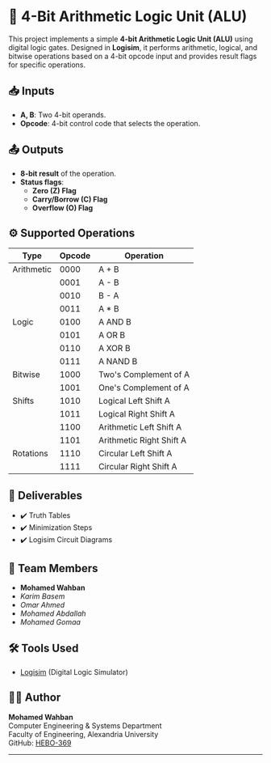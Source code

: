 # 🧮 4-Bit Arithmetic Logic Unit (ALU)

This project implements a simple **4-bit Arithmetic Logic Unit (ALU)** using digital logic gates. Designed in **Logisim**, it performs arithmetic, logical, and bitwise operations based on a 4-bit opcode input and provides result flags for specific operations.

## 📥 Inputs
- **A, B**: Two 4-bit operands.
- **Opcode**: 4-bit control code that selects the operation.

## 📤 Outputs
- **8-bit result** of the operation.
- **Status flags**:
  - **Zero (Z) Flag**
  - **Carry/Borrow (C) Flag**
  - **Overflow (O) Flag**

## ⚙️ Supported Operations

| Type      | Opcode | Operation               |
|-----------|--------|-------------------------|
| Arithmetic| 0000   | A + B                   |
|           | 0001   | A - B                   |
|           | 0010   | B - A                   |
|           | 0011   | A * B                   |
| Logic     | 0100   | A AND B                 |
|           | 0101   | A OR B                  |
|           | 0110   | A XOR B                 |
|           | 0111   | A NAND B                |
| Bitwise   | 1000   | Two's Complement of A   |
|           | 1001   | One's Complement of A   |
| Shifts    | 1010   | Logical Left Shift A    |
|           | 1011   | Logical Right Shift A   |
|           | 1100   | Arithmetic Left Shift A |
|           | 1101   | Arithmetic Right Shift A|
| Rotations | 1110   | Circular Left Shift A   |
|           | 1111   | Circular Right Shift A  |

## 📄 Deliverables
- ✔️ Truth Tables  
- ✔️ Minimization Steps  
- ✔️ Logisim Circuit Diagrams  

## 👥 Team Members
- **Mohamed Wahban**  
- *Karim Basem*
- *Omar Ahmed*
- *Mohamed Abdallah*
- *Mohamed Gomaa*
## 🛠️ Tools Used
- [Logisim](http://www.cburch.com/logisim/) (Digital Logic Simulator)
## 👨‍💻 Author
**Mohamed Wahban**  
Computer Engineering & Systems Department  
Faculty of Engineering, Alexandria University  
GitHub: [HEBO-369](https://github.com/HEBO-369)

---
